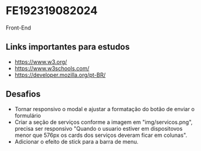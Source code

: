 # FE192319082024

Front-End

## Links importantes para estudos

- https://www.w3.org/
- https://www.w3schools.com/
- https://developer.mozilla.org/pt-BR/

## Desafios

- Tornar responsivo o modal e ajustar a formatação do botão de enviar o formulário
- Criar a seção de serviços conforme a imagem em "img/servicos.png", precisa ser responsivo "Quando o usuario estiver em dispositovos menor que 576px os cards dos serviços deveram ficar em colunas".
- Adicionar o efeito de stick para a barra de menu.
